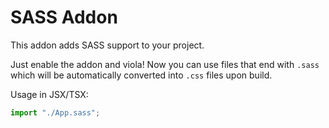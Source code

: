 # SASS Addon

This addon adds SASS support to your project.

Just enable the addon and viola! Now you can use files that end with `.sass` which will be automatically converted
into `.css` files upon build.

Usage in JSX/TSX:

```jsx
import "./App.sass";
```
